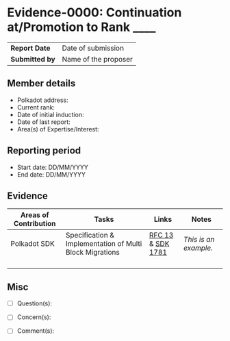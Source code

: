 # Evidence-0000: Continuation at/Promotion to Rank ____

|                 |                                                                                             |
| --------------- | ------------------------------------------------------------------------------------------- |
| **Report Date** | Date of submission                                                                          |
| **Submitted by**| Name of the proposer                                                                        |


## Member details

- Polkadot address: 
- Current rank: 
- Date of initial induction:
- Date of last report: 
- Area(s) of Expertise/Interest: 


## Reporting period

- Start date: DD/MM/YYYY
- End date: DD/MM/YYYY


## Evidence

|  Areas of Contribution | Tasks  | Links   |Notes   |
|---|---|---|---|
|Polkadot SDK   | Specification & Implementation of Multi Block Migrations   | [RFC 13](https://github.com/polkadot-fellows/RFCs/pull/13) & [SDK 1781](https://github.com/paritytech/polkadot-sdk/pull/1781)  | *This is an example.*  |
|   |   |   |   |
|   |   |   |   |
|   |   |   |   |
|   |   |   |   |


## Misc

- [ ] Question(s): 

- [ ] Concern(s): 

- [ ] Comment(s): 

